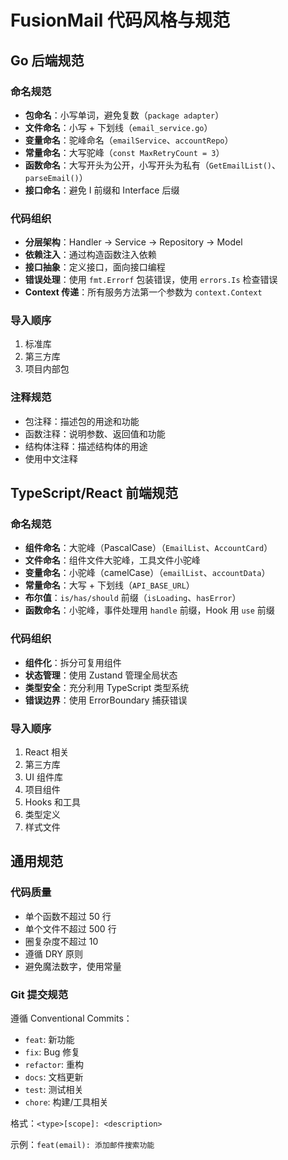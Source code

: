 # FusionMail 代码风格与规范

## Go 后端规范

### 命名规范
- **包命名**：小写单词，避免复数（`package adapter`）
- **文件命名**：小写 + 下划线（`email_service.go`）
- **变量命名**：驼峰命名（`emailService`、`accountRepo`）
- **常量命名**：大写驼峰（`const MaxRetryCount = 3`）
- **函数命名**：大写开头为公开，小写开头为私有（`GetEmailList()`、`parseEmail()`）
- **接口命名**：避免 I 前缀和 Interface 后缀

### 代码组织
- **分层架构**：Handler → Service → Repository → Model
- **依赖注入**：通过构造函数注入依赖
- **接口抽象**：定义接口，面向接口编程
- **错误处理**：使用 `fmt.Errorf` 包装错误，使用 `errors.Is` 检查错误
- **Context 传递**：所有服务方法第一个参数为 `context.Context`

### 导入顺序
1. 标准库
2. 第三方库
3. 项目内部包

### 注释规范
- 包注释：描述包的用途和功能
- 函数注释：说明参数、返回值和功能
- 结构体注释：描述结构体的用途
- 使用中文注释

## TypeScript/React 前端规范

### 命名规范
- **组件命名**：大驼峰（PascalCase）（`EmailList`、`AccountCard`）
- **文件命名**：组件文件大驼峰，工具文件小驼峰
- **变量命名**：小驼峰（camelCase）（`emailList`、`accountData`）
- **常量命名**：大写 + 下划线（`API_BASE_URL`）
- **布尔值**：`is/has/should` 前缀（`isLoading`、`hasError`）
- **函数命名**：小驼峰，事件处理用 `handle` 前缀，Hook 用 `use` 前缀

### 代码组织
- **组件化**：拆分可复用组件
- **状态管理**：使用 Zustand 管理全局状态
- **类型安全**：充分利用 TypeScript 类型系统
- **错误边界**：使用 ErrorBoundary 捕获错误

### 导入顺序
1. React 相关
2. 第三方库
3. UI 组件库
4. 项目组件
5. Hooks 和工具
6. 类型定义
7. 样式文件

## 通用规范

### 代码质量
- 单个函数不超过 50 行
- 单个文件不超过 500 行
- 圈复杂度不超过 10
- 遵循 DRY 原则
- 避免魔法数字，使用常量

### Git 提交规范
遵循 Conventional Commits：
- `feat`: 新功能
- `fix`: Bug 修复
- `refactor`: 重构
- `docs`: 文档更新
- `test`: 测试相关
- `chore`: 构建/工具相关

格式：`<type>[scope]: <description>`

示例：`feat(email): 添加邮件搜索功能`
